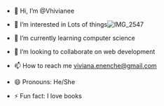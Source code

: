 - 👋 Hi, I’m @Vhivianee
- 👀 I’m interested in Lots of things![IMG_2547](https://github.com/Vhivianee/Vhivianee/assets/167766103/97bb7033-5c7f-43fd-98a2-7176c834213d)

- 🌱 I’m currently learning computer science
- 💞️ I’m looking to collaborate on web development
- 📫 How to reach me viviana.enenche@gmail.com
- 😄 Pronouns: He/She
- ⚡ Fun fact: I love books

<!---
Vhivianee/Vhivianee is a ✨ special ✨ repository because its `README.md` (this file) appears on your GitHub profile.
You can click the Preview link to take a look at your changes.
--->

